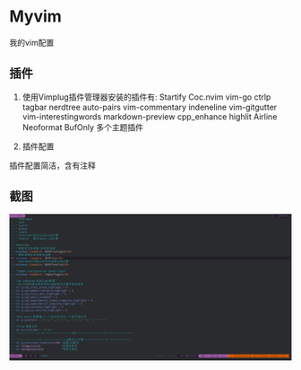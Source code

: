 # Myvim

我的vim配置


## 插件

1. 使用Vimplug插件管理器安装的插件有:
	Startify
	Coc.nvim
	vim-go
	ctrlp
	tagbar
	nerdtree
	auto-pairs
	vim-commentary
	indeneline
	vim-gitgutter
	vim-interestingwords
	markdown-preview
	cpp_enhance highlit
	Airline
	Neoformat
	BufOnly	
	多个主题插件

2. 插件配置

插件配置简洁，含有注释

## 截图

![](./img/1.png)
